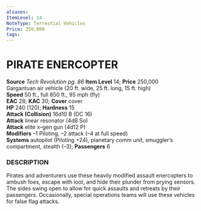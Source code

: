 ```yaml
---
aliases: 
ItemLevel: 14
NoteType: Terrestial Vehicles
Price: 250,000
tags: 
---
```

# PIRATE ENERCOPTER
**Source** _Tech Revolution pg. 86_
**Item Level** 14; **Price** 250,000  
Gargantuan air vehicle (20 ft. wide, 25 ft. long, 15 ft. high)  
**Speed** 50 ft., full 850 ft., 95 mph (fly)  
**EAC** 28; **KAC** 30; **Cover** cover  
**HP** 240 (120); **Hardness** 15  
**Attack (Collision)** 16d10 B (DC 16)  
**Attack** linear resonator (4d8 So)  
**Attack** elite x–gen gun (4d12 P)  
**Modifiers** –1 Piloting, –2 attack (–4 at full speed)  
**Systems** autopilot (Piloting +24), planetary comm unit, smuggler’s compartment, stealth (–3); **Passengers** 6  

### DESCRIPTION

Pirates and adventurers use these heavily modified assault enercopters to ambush foes, escape with loot, and hide their plunder from prying sensors. The sides swing open to allow for quick assaults and retreats by their passengers. Occasionally, special operations teams will use these vehicles for false flag attacks.